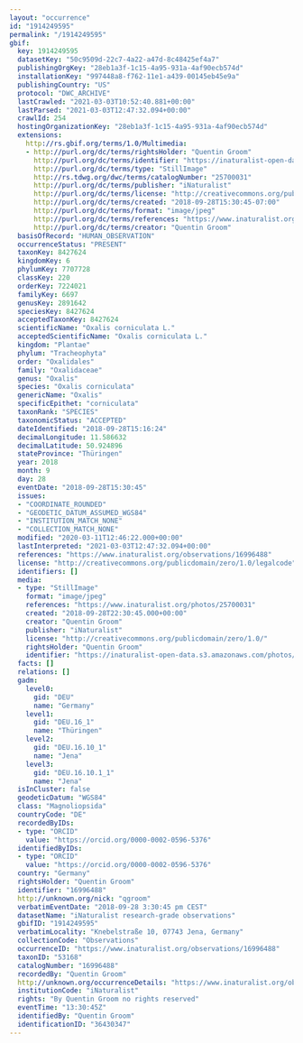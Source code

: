 ```yaml
---
layout: "occurrence"
id: "1914249595"
permalink: "/1914249595"
gbif:
  key: 1914249595
  datasetKey: "50c9509d-22c7-4a22-a47d-8c48425ef4a7"
  publishingOrgKey: "28eb1a3f-1c15-4a95-931a-4af90ecb574d"
  installationKey: "997448a8-f762-11e1-a439-00145eb45e9a"
  publishingCountry: "US"
  protocol: "DWC_ARCHIVE"
  lastCrawled: "2021-03-03T10:52:40.881+00:00"
  lastParsed: "2021-03-03T12:47:32.094+00:00"
  crawlId: 254
  hostingOrganizationKey: "28eb1a3f-1c15-4a95-931a-4af90ecb574d"
  extensions:
    http://rs.gbif.org/terms/1.0/Multimedia:
    - http://purl.org/dc/terms/rightsHolder: "Quentin Groom"
      http://purl.org/dc/terms/identifier: "https://inaturalist-open-data.s3.amazonaws.com/photos/25700031/original.jpeg?1538147790"
      http://purl.org/dc/terms/type: "StillImage"
      http://rs.tdwg.org/dwc/terms/catalogNumber: "25700031"
      http://purl.org/dc/terms/publisher: "iNaturalist"
      http://purl.org/dc/terms/license: "http://creativecommons.org/publicdomain/zero/1.0/"
      http://purl.org/dc/terms/created: "2018-09-28T15:30:45-07:00"
      http://purl.org/dc/terms/format: "image/jpeg"
      http://purl.org/dc/terms/references: "https://www.inaturalist.org/photos/25700031"
      http://purl.org/dc/terms/creator: "Quentin Groom"
  basisOfRecord: "HUMAN_OBSERVATION"
  occurrenceStatus: "PRESENT"
  taxonKey: 8427624
  kingdomKey: 6
  phylumKey: 7707728
  classKey: 220
  orderKey: 7224021
  familyKey: 6697
  genusKey: 2891642
  speciesKey: 8427624
  acceptedTaxonKey: 8427624
  scientificName: "Oxalis corniculata L."
  acceptedScientificName: "Oxalis corniculata L."
  kingdom: "Plantae"
  phylum: "Tracheophyta"
  order: "Oxalidales"
  family: "Oxalidaceae"
  genus: "Oxalis"
  species: "Oxalis corniculata"
  genericName: "Oxalis"
  specificEpithet: "corniculata"
  taxonRank: "SPECIES"
  taxonomicStatus: "ACCEPTED"
  dateIdentified: "2018-09-28T15:16:24"
  decimalLongitude: 11.586632
  decimalLatitude: 50.924896
  stateProvince: "Thüringen"
  year: 2018
  month: 9
  day: 28
  eventDate: "2018-09-28T15:30:45"
  issues:
  - "COORDINATE_ROUNDED"
  - "GEODETIC_DATUM_ASSUMED_WGS84"
  - "INSTITUTION_MATCH_NONE"
  - "COLLECTION_MATCH_NONE"
  modified: "2020-03-11T12:46:22.000+00:00"
  lastInterpreted: "2021-03-03T12:47:32.094+00:00"
  references: "https://www.inaturalist.org/observations/16996488"
  license: "http://creativecommons.org/publicdomain/zero/1.0/legalcode"
  identifiers: []
  media:
  - type: "StillImage"
    format: "image/jpeg"
    references: "https://www.inaturalist.org/photos/25700031"
    created: "2018-09-28T22:30:45.000+00:00"
    creator: "Quentin Groom"
    publisher: "iNaturalist"
    license: "http://creativecommons.org/publicdomain/zero/1.0/"
    rightsHolder: "Quentin Groom"
    identifier: "https://inaturalist-open-data.s3.amazonaws.com/photos/25700031/original.jpeg?1538147790"
  facts: []
  relations: []
  gadm:
    level0:
      gid: "DEU"
      name: "Germany"
    level1:
      gid: "DEU.16_1"
      name: "Thüringen"
    level2:
      gid: "DEU.16.10_1"
      name: "Jena"
    level3:
      gid: "DEU.16.10.1_1"
      name: "Jena"
  isInCluster: false
  geodeticDatum: "WGS84"
  class: "Magnoliopsida"
  countryCode: "DE"
  recordedByIDs:
  - type: "ORCID"
    value: "https://orcid.org/0000-0002-0596-5376"
  identifiedByIDs:
  - type: "ORCID"
    value: "https://orcid.org/0000-0002-0596-5376"
  country: "Germany"
  rightsHolder: "Quentin Groom"
  identifier: "16996488"
  http://unknown.org/nick: "qgroom"
  verbatimEventDate: "2018-09-28 3:30:45 pm CEST"
  datasetName: "iNaturalist research-grade observations"
  gbifID: "1914249595"
  verbatimLocality: "Knebelstraße 10, 07743 Jena, Germany"
  collectionCode: "Observations"
  occurrenceID: "https://www.inaturalist.org/observations/16996488"
  taxonID: "53168"
  catalogNumber: "16996488"
  recordedBy: "Quentin Groom"
  http://unknown.org/occurrenceDetails: "https://www.inaturalist.org/observations/16996488"
  institutionCode: "iNaturalist"
  rights: "By Quentin Groom no rights reserved"
  eventTime: "13:30:45Z"
  identifiedBy: "Quentin Groom"
  identificationID: "36430347"
---
```

